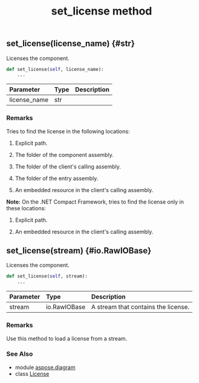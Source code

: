 ﻿---
title: set_license method
second_title: Aspose.Diagram for Python via .NET API References
description: 
type: docs
weight: 20
url: /python-net/aspose.diagram/license/set_license/
is_root: false
---

## set_license(license_name) {#str}

Licenses the component.



```python
def set_license(self, license_name):
    ...
```


| Parameter | Type | Description |
| :- | :- | :- |
| license_name | str |  |
### Remarks

Tries to find the license in the following locations:


1. Explicit path.


2. The folder of the component assembly.


3. The folder of the client's calling assembly.


4. The folder of the entry assembly.


5. An embedded resource in the client's calling assembly.


**Note:** On the .NET Compact Framework, tries to find the license only in these locations:


1. Explicit path.


2. An embedded resource in the client's calling assembly.

## set_license(stream) {#io.RawIOBase}

Licenses the component.



```python
def set_license(self, stream):
    ...
```


| Parameter | Type | Description |
| :- | :- | :- |
| stream | io.RawIOBase | A stream that contains the license. |
### Remarks

Use this method to load a license from a stream.


### See Also
* module [aspose.diagram](../../)
* class [License](/diagram/python-net/aspose.diagram/license)
